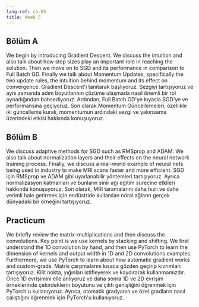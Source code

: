 ```yaml
---
lang-ref: ch.05
title: Week 5
---
```


## Bölüm A

We begin by introducing Gradient Descent. We discuss the intuition and also talk about how step sizes play an important role in reaching the solution. Then we move on to SGD and its performance in comparison to Full Batch GD. Finally we talk about Momentum Updates, specifically the two update rules, the intuition behind momentum and its effect on convergence.
Gradient Descent'i tanıtarak başlıyoruz. Sezgiyi tartışıyoruz ve aynı zamanda adım boyutlarının çözüme ulaşmada nasıl önemli bir rol oynadığından bahsediyoruz. Ardından, Full Batch GD'ye kıyasla SGD'ye ve performansına geçiyoruz. Son olarak Momentum Güncellemeleri, özellikle iki güncelleme kuralı, momentumun ardındaki sezgi ve yakınsama üzerindeki etkisi hakkında konuşuyoruz.

## Bölüm B

We discuss adaptive methods for SGD such as RMSprop and ADAM. We also talk about normalization layers and their effects on the neural network training process. Finally, we discuss a real-world example of neural nets being used in industry to make MRI scans faster and more efficient.
SGD için RMSprop ve ADAM gibi uyarlanabilir yöntemleri tartışıyoruz. Ayrıca normalizasyon katmanları ve bunların sinir ağı eğitim sürecine etkileri hakkında konuşuyoruz. Son olarak, MRI taramalarını daha hızlı ve daha verimli hale getirmek için endüstride kullanılan nöral ağların gerçek dünyadaki bir örneğini tartışıyoruz.

## Practicum

We briefly review the matrix-multiplications and then discuss the convolutions. Key point is we use kernels by stacking and shifting. We first understand the 1D convolution by hand, and then use PyTorch to learn the dimension of kernels and output width in 1D and 2D convolutions examples. Furthermore, we use PyTorch to learn about how automatic gradient works and custom-grads.
Matris çarpmalarını kısaca gözden geçirip kıvrımları tartışıyoruz. Kilit nokta, yığınları istifleyerek ve kaydırarak kullanmamızdır. Önce 1D evrişimini elle anlıyoruz ve daha sonra 1D ve 2D evrişim örneklerinde çekirdeklerin boyutunu ve çıktı genişliğini öğrenmek için PyTorch'u kullanıyoruz. Ayrıca, otomatik gradyanın ve özel gradların nasıl çalıştığını öğrenmek için PyTorch'u kullanıyoruz.
